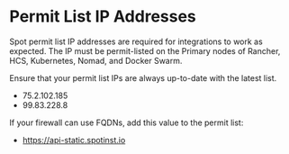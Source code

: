 # Permit List IP Addresses

Spot permit list IP addresses are required for integrations to work as expected. The IP must be permit-listed on the Primary nodes of Rancher, HCS, Kubernetes, Nomad, and Docker Swarm.

Ensure that your permit list IPs are always up-to-date with the latest list.

* 75.2.102.185
* 99.83.228.8

If your firewall can use FQDNs, add this value to the permit list:

* https://api-static.spotinst.io










